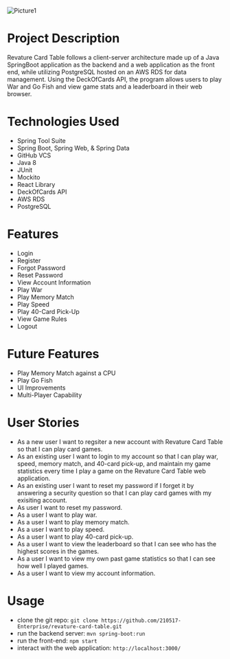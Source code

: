 ![Picture1](https://user-images.githubusercontent.com/35478864/126089097-0bf0b41b-008b-425b-b446-6209eee2d14e.png)


# Project Description
Revature Card Table follows a client-server architecture made up of a Java SpringBoot application as the backend and a web application as the front end, while utilizing PostgreSQL hosted on an AWS RDS for data management. Using the DeckOfCards API, the program allows users to play War and Go Fish and view game stats and a leaderboard in their web browser.

# Technologies Used
- Spring Tool Suite
- Spring Boot, Spring Web, & Spring Data
- GitHub VCS
- Java 8
- JUnit
- Mockito
- React Library
- DeckOfCards API
- AWS RDS
- PostgreSQL

# Features
* Login
* Register
* Forgot Password
* Reset Password
* View Account Information
* Play War
* Play Memory Match
* Play Speed
* Play 40-Card Pick-Up
* View Game Rules
* Logout

# Future Features
* Play Memory Match against a CPU
* Play Go Fish
* UI Improvements
* Multi-Player Capability

# User Stories
* As a new user I want to regsiter a new account with Revature Card Table so that I can play card games.
* As an existing user I want to login to my account so that I can play war, speed, memory match, and 40-card pick-up, and maintain my game statistics every time I play a game on the Revature Card Table web application.
* As an existing user I want to reset my password if I forget it by answering a security question so that I can play card games with my exisiting account.
* As user I want to reset my password.
* As a user I want to play war.
* As a user I want to play memory match.
* As a user I want to play speed.
* As a user I want to play 40-card pick-up.
* As a user I want to view the leaderboard so that I can see who has the highest scores in the games.
* As a user I want to view my own past game statistics so that I can see how well I played games.
* As a user I want to view my account information.

# Usage
- clone the git repo: `git clone https://github.com/210517-Enterprise/revature-card-table.git`
- run the backend server: `mvn spring-boot:run`
- run the front-end: `npm start`
- interact with the web application: `http://localhost:3000/`
